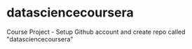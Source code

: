 # datasciencecoursera
Course Project - Setup Github account and create repo called "datasciencecoursera"
